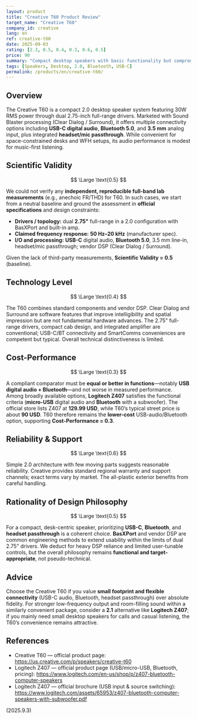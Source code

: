 ```yaml
---
layout: product
title: "Creative T60 Product Review"
target_name: "Creative T60"
company_id: creative
lang: en
ref: creative-t60
date: 2025-09-03
rating: [2.3, 0.5, 0.4, 0.3, 0.6, 0.5]
price: 90
summary: "Compact desktop speakers with basic functionality but compromised audio performance compared to alternatives"
tags: [Speakers, Desktop, 2.0, Bluetooth, USB-C]
permalink: /products/en/creative-t60/
---
```


## Overview

The Creative T60 is a compact 2.0 desktop speaker system featuring 30W RMS power through dual 2.75-inch full-range drivers. Marketed with Sound Blaster processing (Clear Dialog / Surround), it offers multiple connectivity options including **USB-C digital audio**, **Bluetooth 5.0**, and **3.5 mm** analog input, plus integrated **headset/mic passthrough**. While convenient for space-constrained desks and WFH setups, its audio performance is modest for music-first listening.

## Scientific Validity

$$ \Large \text{0.5} $$

We could not verify any **independent, reproducible full-band lab measurements** (e.g., anechoic FR/THD) for T60. In such cases, we start from a neutral baseline and ground the assessment in **official specifications** and design constraints:

- **Drivers / topology:** dual **2.75"** full-range in a 2.0 configuration with BasXPort and built-in amp.  
- **Claimed frequency response:** **50 Hz–20 kHz** (manufacturer spec).  
- **I/O and processing:** **USB-C** digital audio, **Bluetooth 5.0**, 3.5 mm line-in, headset/mic passthrough; vendor DSP (Clear Dialog / Surround).

Given the lack of third-party measurements, **Scientific Validity = 0.5** (baseline).

## Technology Level

$$ \Large \text{0.4} $$

The T60 combines standard components and vendor DSP. Clear Dialog and Surround are software features that improve intelligibility and spatial impression but are not fundamental hardware advances. The 2.75" full-range drivers, compact cab design, and integrated amplifier are conventional; USB-C/BT connectivity and SmartComms conveniences are competent but typical. Overall technical distinctiveness is limited.

## Cost-Performance

$$ \Large \text{0.3} $$

A compliant comparator must be **equal or better in functions**—notably **USB digital audio + Bluetooth**—and not worse in measured performance. Among broadly available options, **Logitech Z407** satisfies the functional criteria (**micro-USB** digital audio and **Bluetooth** with a subwoofer). The official store lists Z407 at **129.99 USD**, while T60’s typical street price is about **90 USD**. T60 therefore remains the **lower-cost** USB-audio/Bluetooth option, supporting **Cost-Performance = 0.3**.

## Reliability & Support

$$ \Large \text{0.6} $$

Simple 2.0 architecture with few moving parts suggests reasonable reliability. Creative provides standard regional warranty and support channels; exact terms vary by market. The all-plastic exterior benefits from careful handling.

## Rationality of Design Philosophy

$$ \Large \text{0.5} $$

For a compact, desk-centric speaker, prioritizing **USB-C**, **Bluetooth**, and **headset passthrough** is a coherent choice. **BasXPort** and vendor DSP are common engineering methods to extend usability within the limits of dual 2.75" drivers. We deduct for heavy DSP reliance and limited user-tunable controls, but the overall philosophy remains **functional and target-appropriate**, not pseudo-technical.

## Advice

Choose the Creative T60 if you value **small footprint and flexible connectivity** (USB-C audio, Bluetooth, headset passthrough) over absolute fidelity. For stronger low-frequency output and room-filling sound within a similarly convenient package, consider a **2.1** alternative like **Logitech Z407**; if you mainly need small desktop speakers for calls and casual listening, the T60’s convenience remains attractive.

## References

- Creative T60 — official product page: https://us.creative.com/p/speakers/creative-t60  
- Logitech Z407 — official product page (USB/micro-USB, Bluetooth, pricing): https://www.logitech.com/en-us/shop/p/z407-bluetooth-computer-speakers  
- Logitech Z407 — official brochure (USB input & source switching): https://www.logitech.com/assets/65953/z407-bluetooth-computer-speakers-with-subwoofer.pdf

(2025.9.3)
